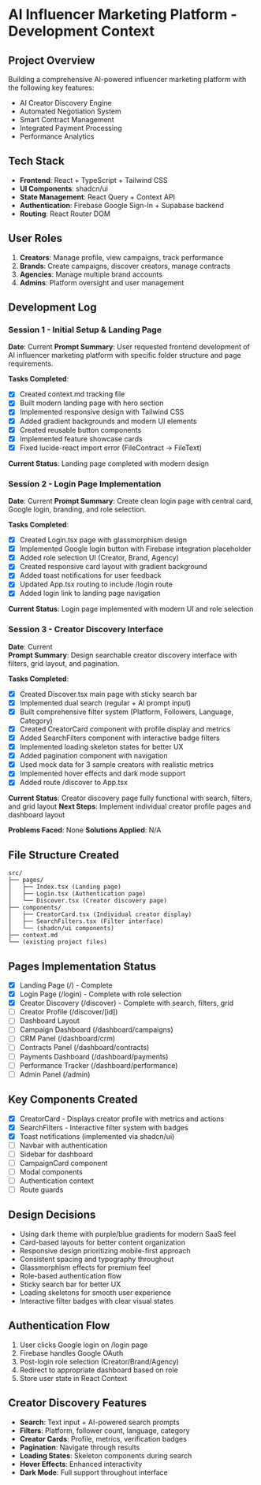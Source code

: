 
# AI Influencer Marketing Platform - Development Context

## Project Overview
Building a comprehensive AI-powered influencer marketing platform with the following key features:
- AI Creator Discovery Engine
- Automated Negotiation System
- Smart Contract Management
- Integrated Payment Processing
- Performance Analytics

## Tech Stack
- **Frontend**: React + TypeScript + Tailwind CSS
- **UI Components**: shadcn/ui
- **State Management**: React Query + Context API
- **Authentication**: Firebase Google Sign-In + Supabase backend
- **Routing**: React Router DOM

## User Roles
1. **Creators**: Manage profile, view campaigns, track performance
2. **Brands**: Create campaigns, discover creators, manage contracts
3. **Agencies**: Manage multiple brand accounts
4. **Admins**: Platform oversight and user management

## Development Log

### Session 1 - Initial Setup & Landing Page
**Date**: Current
**Prompt Summary**: User requested frontend development of AI influencer marketing platform with specific folder structure and page requirements.

**Tasks Completed**:
- [x] Created context.md tracking file
- [x] Built modern landing page with hero section
- [x] Implemented responsive design with Tailwind CSS
- [x] Added gradient backgrounds and modern UI elements
- [x] Created reusable button components
- [x] Implemented feature showcase cards
- [x] Fixed lucide-react import error (FileContract → FileText)

**Current Status**: Landing page completed with modern design

### Session 2 - Login Page Implementation
**Date**: Current
**Prompt Summary**: Create clean login page with central card, Google login, branding, and role selection.

**Tasks Completed**:
- [x] Created Login.tsx page with glassmorphism design
- [x] Implemented Google login button with Firebase integration placeholder
- [x] Added role selection UI (Creator, Brand, Agency)
- [x] Created responsive card layout with gradient background
- [x] Added toast notifications for user feedback
- [x] Updated App.tsx routing to include /login route
- [x] Added login link to landing page navigation

**Current Status**: Login page implemented with modern UI and role selection

### Session 3 - Creator Discovery Interface
**Date**: Current  
**Prompt Summary**: Design searchable creator discovery interface with filters, grid layout, and pagination.

**Tasks Completed**:
- [x] Created Discover.tsx main page with sticky search bar
- [x] Implemented dual search (regular + AI prompt input)
- [x] Built comprehensive filter system (Platform, Followers, Language, Category)
- [x] Created CreatorCard component with profile display and metrics
- [x] Added SearchFilters component with interactive badge filters
- [x] Implemented loading skeleton states for better UX
- [x] Added pagination component with navigation
- [x] Used mock data for 3 sample creators with realistic metrics
- [x] Implemented hover effects and dark mode support
- [x] Added route /discover to App.tsx

**Current Status**: Creator discovery page fully functional with search, filters, and grid layout
**Next Steps**: Implement individual creator profile pages and dashboard layout

**Problems Faced**: None
**Solutions Applied**: N/A

## File Structure Created
```
src/
├── pages/
│   ├── Index.tsx (Landing page)
│   ├── Login.tsx (Authentication page)
│   └── Discover.tsx (Creator discovery page)
├── components/
│   ├── CreatorCard.tsx (Individual creator display)
│   ├── SearchFilters.tsx (Filter interface)
│   └── (shadcn/ui components)
├── context.md
└── (existing project files)
```

## Pages Implementation Status
- [x] Landing Page (/) - Complete
- [x] Login Page (/login) - Complete with role selection
- [x] Creator Discovery (/discover) - Complete with search, filters, grid
- [ ] Creator Profile (/discover/[id])
- [ ] Dashboard Layout
- [ ] Campaign Dashboard (/dashboard/campaigns)
- [ ] CRM Panel (/dashboard/crm)
- [ ] Contracts Panel (/dashboard/contracts)
- [ ] Payments Dashboard (/dashboard/payments)
- [ ] Performance Tracker (/dashboard/performance)
- [ ] Admin Panel (/admin)

## Key Components Created
- [x] CreatorCard - Displays creator profile with metrics and actions
- [x] SearchFilters - Interactive filter system with badges
- [x] Toast notifications (implemented via shadcn/ui)
- [ ] Navbar with authentication
- [ ] Sidebar for dashboard
- [ ] CampaignCard component
- [ ] Modal components
- [ ] Authentication context
- [ ] Route guards

## Design Decisions
- Using dark theme with purple/blue gradients for modern SaaS feel
- Card-based layouts for better content organization
- Responsive design prioritizing mobile-first approach
- Consistent spacing and typography throughout
- Glassmorphism effects for premium feel
- Role-based authentication flow
- Sticky search bar for better UX
- Loading skeletons for smooth user experience
- Interactive filter badges with clear visual states

## Authentication Flow
1. User clicks Google login on /login page
2. Firebase handles Google OAuth
3. Post-login role selection (Creator/Brand/Agency)
4. Redirect to appropriate dashboard based on role
5. Store user state in React Context

## Creator Discovery Features
- **Search**: Text input + AI-powered search prompts
- **Filters**: Platform, follower count, language, category
- **Creator Cards**: Profile, metrics, verification badges
- **Pagination**: Navigate through results
- **Loading States**: Skeleton components during search
- **Hover Effects**: Enhanced interactivity
- **Dark Mode**: Full support throughout interface
